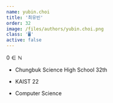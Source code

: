 ```yaml
---
name: yubin.choi
title: '최유빈'
order: 32
image: /files/authors/yubin.choi.png
class: '🖥️'
active: false
---
```


$0\in\mathbb{N}$

- Chungbuk Science High School 32th

- KAIST 22

- Computer Science
